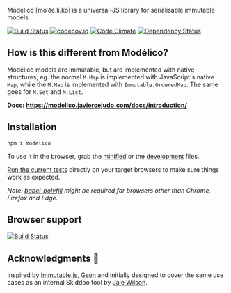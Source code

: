 Modélico \[moˈðe.li.ko\] is a universal-JS library for serialisable immutable
models.

[![Build Status](https://travis-ci.org/javiercejudo/modelico.svg?branch=master)](https://travis-ci.org/javiercejudo/modelico)
[![codecov.io](https://codecov.io/github/javiercejudo/modelico/coverage.svg?branch=master)](https://codecov.io/github/javiercejudo/modelico?branch=master)
[![Code Climate](https://codeclimate.com/github/javiercejudo/modelico/badges/gpa.svg)](https://codeclimate.com/github/javiercejudo/modelico)
[![Dependency Status](https://gemnasium.com/badges/github.com/javiercejudo/modelico.svg)](https://gemnasium.com/github.com/javiercejudo/modelico)

## How is this different from Modélico?

Modélico models are immutable, but are implemented with native structures, eg.
the normal `M.Map` is implemented with JavaScript's native `Map`, while the `M.Map`
is implemented with `Immutable.OrderedMap`. The same goes for `M.Set` and `M.List`.

**Docs: https://modelico.javiercejudo.com/docs/introduction/**

## Installation

    npm i modelico

To use it in the browser, grab the
[minified](https://raw.githubusercontent.com/javiercejudo/modelico/master/dist/modelico.min.js)
or the
[development](https://raw.githubusercontent.com/javiercejudo/modelico/master/dist/modelico.js)
files.

[Run the current tests](https://rawgit.com/javiercejudo/modelico/master/test/browser/index.html)
directly on your target browsers to make sure things work as expected.

*Note: [babel-polyfill](https://babeljs.io/docs/usage/polyfill/) might be
required for browsers other than Chrome, Firefox and Edge.*

## Browser support

[![Build Status](https://saucelabs.com/browser-matrix/modelico.svg)](https://saucelabs.com/u/modelico)

## Acknowledgments :bow:

Inspired by [Immutable.js](https://github.com/facebook/immutable-js),
[Gson](https://github.com/google/gson) and initially designed to cover
the same use cases as an internal Skiddoo tool by
[Jaie Wilson](https://github.com/jaiew).
